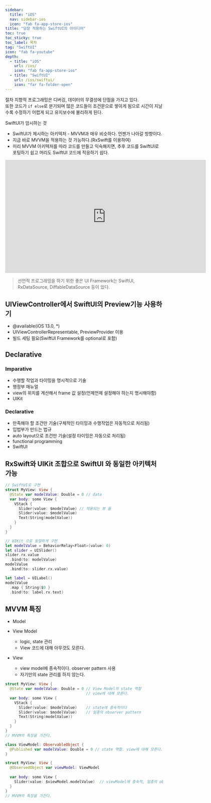 ```yaml
---
sidebar:
  title: "iOS"
  nav: sidebar-ios
  icon: "fab fa-app-store-ios"
title: "당장 적용하는 SwiftUI의 아이디어"
toc: true
toc_sticky: true
toc_label: 목차
tag: "SwiftUI"
icon: "fab fa-youtube"
depth:
  - title: "iOS"
    url: /ios/
    icon: "fab fa-app-store-ios"
  - title: "SwiftUI"
    url: /ios/swiftui/
    icon: "far fa-folder-open"
---
```

절차 지향적 프로그래밍은 디버깅, 데이터의 무결성에 단점을 가지고 있다.  
또한 코드가 `if else`로 분기되며 많은 코드들이 조건문으로 쌓이게 됨으로 시간이 지날수록 수정하기 어렵게 되고 유지보수에 불리하게 된다.
 
SwiftUI가 암시하는 것
- SwiftUI가 제시하는 아키텍처 - MVVM과 매우 비슷하다.
  언젠가 나아갈 방향이다.
- 지금 바로 MVVM을 적용하는 것 가능하다.(RxSwift를 이용하여)
- 미리 MVVM 아키텍처를 따라 코드를 만들고 익숙해지면, 추후 코드를 SwiftUI로 포팅하기 쉽고 머리도 SwiftUI 코드에 적응하기 쉽다.

<iframe width="640" height="360" src="https://www.youtube-nocookie.com/embed/7fanl8FrAbY" frameborder="0" allowfullscreen></iframe>

> 선언적 프로그래밍을 하기 위한 좋은 UI Framework는 SwiftUI, RxDataSource, DiffableDataSource 등이 있다.

## UIViewController에서 SwiftUI의 Preview기능 사용하기
- @available(iOS 13.0, *)
- UIViewControllerRepresentable, PreviewProvider 이용
- 빌드 세팅 필요(SwiftUI Framework를 optional로 포함)

## Declarative 
### Imparative
- 수행할 작업과 타이밍을 명시적으로 기술
- 행정부 매뉴얼
- view의 위치를 계산해서 frame 값 설정(언제언제 설정해야 하는지 명시해야함)
- UIKit

### Declarative
- 만족해야 할 조건만 기술(구체적인 타이밍과 수행작업은 자동적으로 처리됨)
- 입법부가 만드는 법규
- auto layout으로 조건만 기술(설정 타이밍은 자동으로 처리됨)
- functional programming
- SwiftUI

## RxSwift와 UIKit 조합으로 SwiftUI 와 동일한 아키텍처 가능
```swift
// SwiftUI로 구현
struct MyView: View {
  @State var modelValue: Double = 0 // data
  var body: some View {
    VStack {
      Slider(value: $modelValue) // 적용되는 뷰 들
      Slider(value: $modelValue)
      Text(String(modelValue))
    }
  }
}
```

```swift
// UIKit 으로 동일하게 구현
let modelValue = BehaviorRelay<Float>(value: 0)
let slider = UISlider()
slider.rx.value
  .bind(to: modelValue)
modelValue
  .bind(to: slider.rx.value)

let label = UILabel()
modelValue
  .map { String($0 }
  .bind(to: label.rx.text)
```

## MVVM 특징
- Model
- View Model
  * logic, state 관리
  * View 코드에 대해 아무것도 모른다.
  
- View
  * view model에 종속적이다. observer pattern 사용
  * 자기만의 state 관리를 하지 않는다.
  
```swift
struct MyView: View {
  @State var modelValue: Double = 0 // View Model의 state 역할
                                    // view에 대해 모른다.
  var body: some View {             
    VStack {
      Slider(value: $modelValue)    // state에 종속적이다
      Slider(value: $modelValue)    // 일종의 observer pattern
      Text(String(modelValue))
    }
  }
}
// MVVM의 특징을 가진다.
```
```swift
class ViewModel: ObservableObject {
  @Published var modelValue: Double = 0 // state 역할. view에 대해 모른다.
}

struct MyView: View {
  @ObservedObject var viewModel: ViewModel
  
  var body: some View {
    Slider(value: $viewModel.modelValue)  // viewModel에 종속적, 일종의 observer pattern
  }
}
// MVVM의 특징을 가진다.
```
